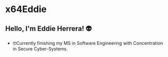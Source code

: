 # x64Eddie
## Hello, I'm Eddie Herrera! 👽

- 🤓Currently finishing my MS in Software Engineering with Concentration in Secure Cyber-Systems. 
